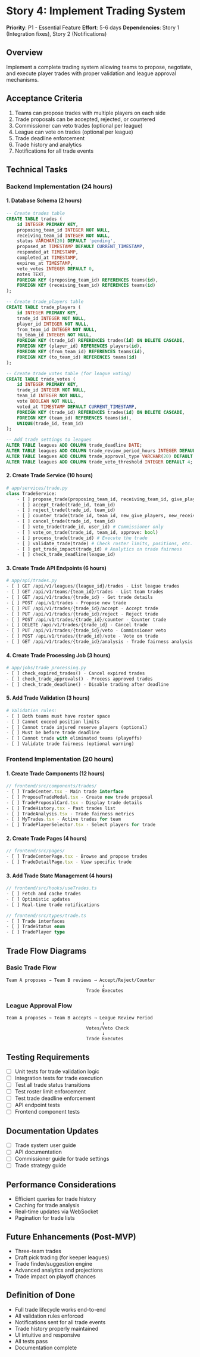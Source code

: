 # Story 4: Implement Trading System

**Priority**: P1 - Essential Feature
**Effort**: 5-6 days
**Dependencies**: Story 1 (Integration fixes), Story 2 (Notifications)

## Overview
Implement a complete trading system allowing teams to propose, negotiate, and execute player trades with proper validation and league approval mechanisms.

## Acceptance Criteria
1. Teams can propose trades with multiple players on each side
2. Trade proposals can be accepted, rejected, or countered
3. Commissioner can veto trades (optional per league)
4. League can vote on trades (optional per league)
5. Trade deadline enforcement
6. Trade history and analytics
7. Notifications for all trade events

## Technical Tasks

### Backend Implementation (24 hours)

#### 1. Database Schema (2 hours)
```sql
-- Create trades table
CREATE TABLE trades (
    id INTEGER PRIMARY KEY,
    proposing_team_id INTEGER NOT NULL,
    receiving_team_id INTEGER NOT NULL,
    status VARCHAR(20) DEFAULT 'pending',
    proposed_at TIMESTAMP DEFAULT CURRENT_TIMESTAMP,
    responded_at TIMESTAMP,
    completed_at TIMESTAMP,
    expires_at TIMESTAMP,
    veto_votes INTEGER DEFAULT 0,
    notes TEXT,
    FOREIGN KEY (proposing_team_id) REFERENCES teams(id),
    FOREIGN KEY (receiving_team_id) REFERENCES teams(id)
);

-- Create trade_players table
CREATE TABLE trade_players (
    id INTEGER PRIMARY KEY,
    trade_id INTEGER NOT NULL,
    player_id INTEGER NOT NULL,
    from_team_id INTEGER NOT NULL,
    to_team_id INTEGER NOT NULL,
    FOREIGN KEY (trade_id) REFERENCES trades(id) ON DELETE CASCADE,
    FOREIGN KEY (player_id) REFERENCES players(id),
    FOREIGN KEY (from_team_id) REFERENCES teams(id),
    FOREIGN KEY (to_team_id) REFERENCES teams(id)
);

-- Create trade_votes table (for league voting)
CREATE TABLE trade_votes (
    id INTEGER PRIMARY KEY,
    trade_id INTEGER NOT NULL,
    team_id INTEGER NOT NULL,
    vote BOOLEAN NOT NULL,
    voted_at TIMESTAMP DEFAULT CURRENT_TIMESTAMP,
    FOREIGN KEY (trade_id) REFERENCES trades(id) ON DELETE CASCADE,
    FOREIGN KEY (team_id) REFERENCES teams(id),
    UNIQUE(trade_id, team_id)
);

-- Add trade settings to leagues
ALTER TABLE leagues ADD COLUMN trade_deadline DATE;
ALTER TABLE leagues ADD COLUMN trade_review_period_hours INTEGER DEFAULT 48;
ALTER TABLE leagues ADD COLUMN trade_approval_type VARCHAR(20) DEFAULT 'none';
ALTER TABLE leagues ADD COLUMN trade_veto_threshold INTEGER DEFAULT 4;
```

#### 2. Create Trade Service (10 hours)
```python
# app/services/trade.py
class TradeService:
    - [ ] propose_trade(proposing_team_id, receiving_team_id, give_players, receive_players)
    - [ ] accept_trade(trade_id, team_id)
    - [ ] reject_trade(trade_id, team_id)
    - [ ] counter_trade(trade_id, team_id, new_give_players, new_receive_players)
    - [ ] cancel_trade(trade_id, team_id)
    - [ ] veto_trade(trade_id, user_id) # Commissioner only
    - [ ] vote_on_trade(trade_id, team_id, approve: bool)
    - [ ] process_trade(trade_id) # Execute the trade
    - [ ] validate_trade(trade) # Check roster limits, positions, etc.
    - [ ] get_trade_impact(trade_id) # Analytics on trade fairness
    - [ ] check_trade_deadline(league_id)
```

#### 3. Create Trade API Endpoints (6 hours)
```python
# app/api/trades.py
- [ ] GET /api/v1/leagues/{league_id}/trades - List league trades
- [ ] GET /api/v1/teams/{team_id}/trades - List team trades
- [ ] GET /api/v1/trades/{trade_id} - Get trade details
- [ ] POST /api/v1/trades - Propose new trade
- [ ] PUT /api/v1/trades/{trade_id}/accept - Accept trade
- [ ] PUT /api/v1/trades/{trade_id}/reject - Reject trade
- [ ] POST /api/v1/trades/{trade_id}/counter - Counter trade
- [ ] DELETE /api/v1/trades/{trade_id} - Cancel trade
- [ ] PUT /api/v1/trades/{trade_id}/veto - Commissioner veto
- [ ] POST /api/v1/trades/{trade_id}/vote - Vote on trade
- [ ] GET /api/v1/trades/{trade_id}/analysis - Trade fairness analysis
```

#### 4. Create Trade Processing Job (3 hours)
```python
# app/jobs/trade_processing.py
- [ ] check_expired_trades() - Cancel expired trades
- [ ] check_trade_approvals() - Process approved trades
- [ ] check_trade_deadline() - Disable trading after deadline
```

#### 5. Add Trade Validation (3 hours)
```python
# Validation rules:
- [ ] Both teams must have roster space
- [ ] Cannot exceed position limits
- [ ] Cannot trade injured reserve players (optional)
- [ ] Must be before trade deadline
- [ ] Cannot trade with eliminated teams (playoffs)
- [ ] Validate trade fairness (optional warning)
```

### Frontend Implementation (20 hours)

#### 1. Create Trade Components (12 hours)
```typescript
// frontend/src/components/trades/
- [ ] TradeCenter.tsx - Main trade interface
- [ ] ProposeTradeModal.tsx - Create new trade proposal
- [ ] TradeProposalCard.tsx - Display trade details
- [ ] TradeHistory.tsx - Past trades list
- [ ] TradeAnalysis.tsx - Trade fairness metrics
- [ ] MyTrades.tsx - Active trades for team
- [ ] TradePlayerSelector.tsx - Select players for trade
```

#### 2. Create Trade Pages (4 hours)
```typescript
// frontend/src/pages/
- [ ] TradeCenterPage.tsx - Browse and propose trades
- [ ] TradeDetailPage.tsx - View specific trade
```

#### 3. Add Trade State Management (4 hours)
```typescript
// frontend/src/hooks/useTrades.ts
- [ ] Fetch and cache trades
- [ ] Optimistic updates
- [ ] Real-time trade notifications

// frontend/src/types/trade.ts
- [ ] Trade interfaces
- [ ] TradeStatus enum
- [ ] TradePlayer type
```

## Trade Flow Diagrams

### Basic Trade Flow
```
Team A proposes → Team B reviews → Accept/Reject/Counter
                                    ↓
                              Trade Executes
```

### League Approval Flow
```
Team A proposes → Team B accepts → League Review Period
                                    ↓
                              Votes/Veto Check
                                    ↓
                              Trade Executes
```

## Testing Requirements
- [ ] Unit tests for trade validation logic
- [ ] Integration tests for trade execution
- [ ] Test all trade status transitions
- [ ] Test roster limit enforcement
- [ ] Test trade deadline enforcement
- [ ] API endpoint tests
- [ ] Frontend component tests

## Documentation Updates
- [ ] Trade system user guide
- [ ] API documentation
- [ ] Commissioner guide for trade settings
- [ ] Trade strategy guide

## Performance Considerations
- Efficient queries for trade history
- Caching for trade analysis
- Real-time updates via WebSocket
- Pagination for trade lists

## Future Enhancements (Post-MVP)
- Three-team trades
- Draft pick trading (for keeper leagues)
- Trade finder/suggestion engine
- Advanced analytics and projections
- Trade impact on playoff chances

## Definition of Done
- Full trade lifecycle works end-to-end
- All validation rules enforced
- Notifications sent for all trade events
- Trade history properly maintained
- UI intuitive and responsive
- All tests pass
- Documentation complete